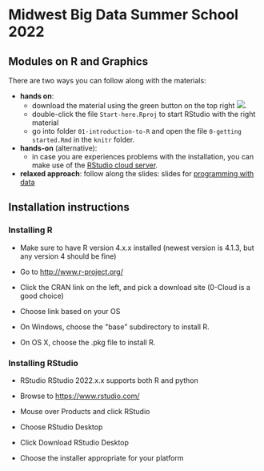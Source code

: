 # Midwest Big Data Summer School 2022

## Modules on R and Graphics

There are two ways you can follow along with the materials:

-   **hands on**:
    -   download the material using the green button on the top right ![](download-repo.png).
    -   double-click the file `Start-here.Rproj` to start RStudio with the right material
    -   go into folder `01-introduction-to-R` and open the file `0-getting started.Rmd` in the `knitr` folder.
-   **hands-on** (alternative):
    -   in case you are experiences problems with the installation, you can make use of the [RStudio cloud server](https://rstudio.cloud/spaces/66686/project/2558446?idle=1621215820362).
-   **relaxed approach**: follow along the slides: slides for [programming with data](https://heike.github.io/summerschool-2022/01-Introduction-to-R/)

## Installation instructions

### Installing R

-   Make sure to have R version 4.x.x installed (newest version is 4.1.3, but any version 4 should be fine)

-   Go to <http://www.r-project.org/>

-   Click the CRAN link on the left, and pick a download site (0-Cloud is a good choice)

-   Choose link based on your OS

-   On Windows, choose the "base" subdirectory to install R.

-   On OS X, choose the .pkg file to install R.

### Installing RStudio

-   RStudio RStudio 2022.x.x supports both R and python

-   Browse to <https://www.rstudio.com/>

-   Mouse over Products and click RStudio

-   Choose RStudio Desktop

-   Click Download RStudio Desktop

-   Choose the installer appropriate for your platform
